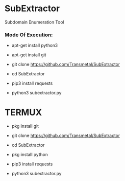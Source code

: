 # SubExtractor

Subdomain Enumeration Tool

<h3> Mode Of Execution: </h3>

* apt-get install python3

* apt-get install git

* git clone https://github.com/Transmetal/SubExtractor

* cd SubExtractor

* pip3 install requests

* python3 subextractor.py

# TERMUX

* pkg install git

* git clone https://github.com/Transmetal/SubExtractor

* cd SubExtractor

* pkg install python

* pip3 install requests

* python3 subextractor.py
